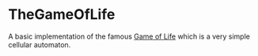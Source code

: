 # TheGameOfLife
A basic implementation of the famous [Game of Life](https://en.wikipedia.org/wiki/Conway's_Game_of_Life) which is a very simple cellular automaton.
